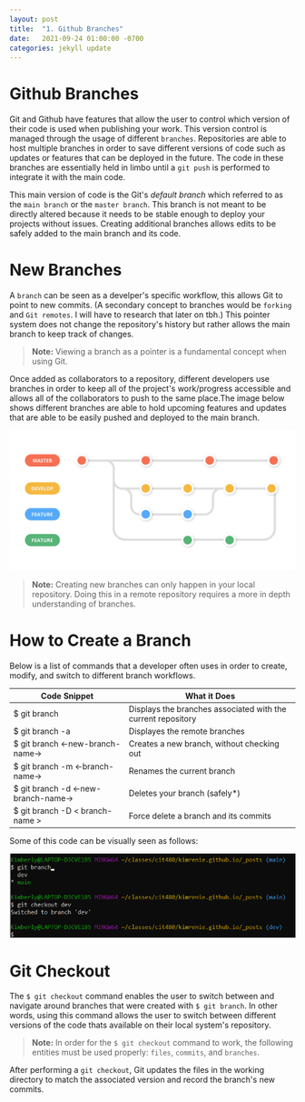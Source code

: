 ```yaml
---
layout: post
title:  "1. Github Branches"
date:   2021-09-24 01:00:00 -0700
categories: jekyll update
---
```

<html><head><link rel="stylesheet" type="text/css" href="./style2.css"></head></html>

#  Github Branches

Git and Github have features that allow the user to control which version of their code is used when publishing your work. This version control is managed through the usage of different `branches`. Repositories are able to host multiple branches in order to save different versions of code such as updates or features that can be deployed in the future. The code in these branches are essentially held in limbo until a `git push` is performed to integrate it with the main code. 

This main version of code is the Git's *default branch* which referred to as the `main branch` or the `master branch`. This branch is not meant to be directly altered because it needs to be stable enough to deploy your projects without issues. Creating additional branches allows edits to be safely added to the main branch and its code. 

# New Branches

A `branch` can be seen as a develper's specific workflow, this allows Git to point to new commits. (A secondary concept to branches would be `forking` and `Git remotes`. I will have to research that later on tbh.) This pointer system does not change the repository's history but rather allows the main branch to keep track of changes. 
> **Note:** Viewing a branch as a pointer is a fundamental concept when using Git.

Once added as collaborators to a repository, different developers use branches in order to keep all of the project's work/progress accessible and allows all of the collaborators to push to the same place.The image below shows different branches are able to hold upcoming features and updates that are able to be easily pushed and deployed to the main branch.

![a Github branch workflow](/images/branch-workflow.png)

>**Note:** Creating new branches can only happen in your local repository. Doing this in a remote repository requires a more in depth understanding of branches. 

# How to Create a Branch

Below is a list of commands that a developer often uses in order to create, modify, and switch to different branch workflows.

| Code Snippet | What it Does | 
| --- | --- |
| $ git branch | Displays the branches associated with the current repository |
| $ git branch -a | Displayes the remote branches |
| $ git branch <-new-branch-name-> | Creates a new branch, without checking out|
| $ git branch -m <-branch-name-> | Renames the current branch |
| $ git branch -d <-new-branch-name-> | Deletes your branch (safely*) |
| $ git branch -D < branch-name > | Force delete a branch and its commits |

Some of this code can be visually seen as follows:

![terminal view of above commands](/images/branch-checkout.png)

# Git Checkout

The `$ git checkout` command enables the user to switch between and navigate around branches that were created with `$ git branch`. In other words, using this command allows the user to switch between different versions of the code thats available on their local system's repository.

> **Note:** In order for the `$ git checkout` command to work, the following entities must be used properly: `files`, `commits`, and `branches`.

After performing a `git checkout`, Git updates the files in the working directory to match the associated version and record the branch's new commits.